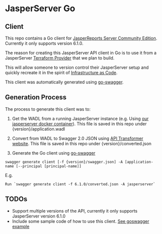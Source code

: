 # JasperServer Go

## Client

This repo contains a Go client for [JasperReports Server Community Edition](http://community.jaspersoft.com/project/jasperreports-server/releases). Currently it only supports version 6.1.0.

The reason for creating this JasperServer API client in Go is to use it from a JasperServer [Terraform Provider](https://www.terraform.io/docs/providers/) that we plan to build. 

This will allow someone to version control their JasperServer setup and quickly recreate it in the spirit of [Infrastructure as Code](https://www.thoughtworks.com/insights/blog/infrastructure-code-reason-smile).

This client was automatically generated using [go-swagger](https://github.com/go-swagger/go-swagger).

## Generation Process

The process to generate this client was to:

1. Get the WADL from a running JasperServer instance (e.g. Using [our jasperserver docker container](https://github.com/retrievercommunications/docker-jasperserver)). This file is saved in this repo under {version}/application.wadl 

2. Convert from WADL to Swagger 2.0 JSON using [API Transformer website](https://apitransformer.com/). This file is saved in this repo under {version}/converted.json

3. Generate the Go client using [go-swagger](https://github.com/go-swagger/go-swagger)

```
swagger generate client [-f {version}/swagger.json] -A [application-name [--principal [principal-name]]
```

E.g. 
```
Run `swagger generate client -f 6.1.0/converted.json -A jasperserver`
```


## TODOs

* Support multiple versions of the API, currently it only supports JasperServer version 6.1.0
* Include some sample code of how to use this client. [See goswagger example](https://goswagger.io/generate/client/)